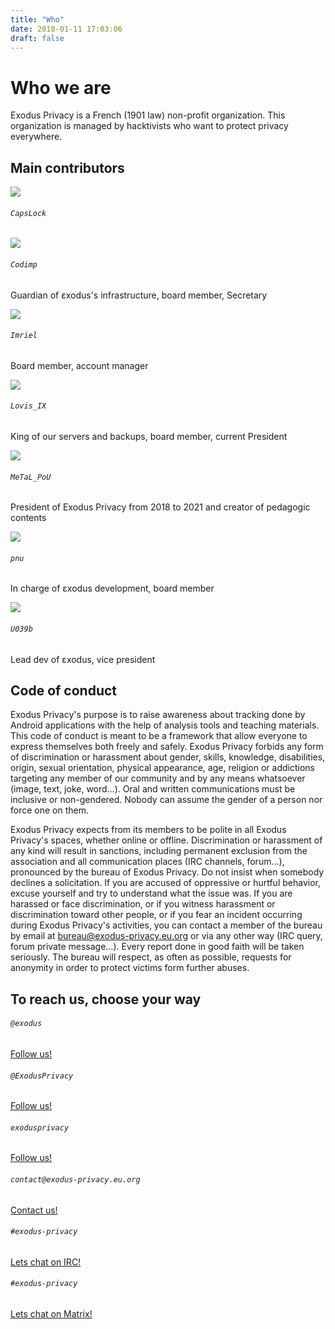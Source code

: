 ```yaml
---
title: "Who"
date: 2018-01-11 17:03:06
draft: false
---
```


# Who we are

Exodus Privacy is a French (1901 law) non-profit organization. This organization is managed by hacktivists who want to protect privacy everywhere.

## Main contributors

<div class="row justify-content-md-center">
    <div class="col-md-3 mt-3 text-center">
        <img class="w-25 rounded-circle" src="/media/avatar/capslock.jpg">
        <div class="card-body">
            <h6 class="card-title"><code>CapsLock</code></h6>
            <a rel="me" href="https://toot.aquilenet.fr/@CapsLock"><i class="fab fa-2x fa-mastodon"></i></a>
            <a href="https://twitter.com/TheRealCapsLock"><i class="fab fa-2x fa-twitter"></i></a>
            <a href="https://github.com/TheCapsLock"><i class="fab fa-github fa-2x"></i></a>
        </div>
    </div>
    <div class="col-md-3 mt-3 text-center">
        <img class="w-25 rounded-circle" src="/media/avatar/codimp.jpg">
        <div class="card-body">
            <h6 class="card-title"><code>Codimp</code></h6>
            <a rel="me" href="https://mastodon.social/@codeurimpulsif"><i class="fab fa-2x fa-mastodon"></i></a>
            <a href="https://twitter.com/codeurimpulsif"><i class="fab fa-2x fa-twitter"></i></a>
            <a href="https://github.com/codeurimpulsif"><i class="fab fa-github fa-2x"></i></a>
            <p class="small">Guardian of εxodus's infrastructure, board member, Secretary</p>
        </div>
    </div>
    <div class="col-md-3 mt-3 text-center">
        <img class="w-25 rounded-circle" src="/media/avatar/imriel.png">
        <div class="card-body">
            <h6 class="card-title"><code>Imriel</code></h6>
            <a rel="me" href="https://tech.lgbt/@imriel"><i class="fab fa-2x fa-mastodon"></i></a>
            <a href="https://github.com/imrhiel"><i class="fab fa-github fa-2x"></i></a>
            <p class="small">Board member, account manager</p>
        </div>
    </div>
    <div class="col-md-3 mt-3 text-center">
        <img class="w-25 rounded-circle" src="/media/avatar/lovis_ix.png">
        <div class="card-body">
            <h6 class="card-title"><code>Lovis_IX</code></h6>
            <a rel="me" href="https://social.zdx.fr/@lovisix"><i class="fab fa-2x fa-mastodon"></i></a>
            <a href="https://github.com/jfoucry"><i class="fab fa-github fa-2x"></i></a>
            <p class="small">King of our servers and backups, board member, current President</p>
        </div>
    </div>
    <div class="col-md-3 mt-3 text-center">
        <img class="w-25 rounded-circle" src="/media/avatar/metal_pou.jpg">
        <div class="card-body">
            <h6 class="card-title"><code>MeTaL_PoU</code></h6>
            <a rel="me" href="https://pouet.chapril.org/@JulieBrillet"><i class="fab fa-2x fa-mastodon"></i></a>
            <a href="https://twitter.com/metal_pou"><i class="fab fa-2x fa-twitter"></i></a>
            <p class="small">President of Exodus Privacy from 2018 to 2021 and creator of pedagogic contents</p>
        </div>
    </div>
    <div class="col-md-3 mt-3 text-center">
        <img class="w-25 rounded-circle" src="/media/avatar/pnu.jpg">
        <div class="card-body">
            <h6 class="card-title"><code>pnu</code></h6>
            <a rel="me" href="https://pouet.chapril.org/@pnu"><i class="fab fa-2x fa-mastodon"></i></a>
            <a href="https://twitter.com/simon_pnu"><i class="fab fa-2x fa-twitter"></i></a>
            <a href="https://github.com/pnu-s"><i class="fab fa-github fa-2x"></i></a>
            <p class="small">In charge of εxodus development, board member</p>
        </div>
    </div>
    <div class="col-md-3 mt-3 text-center">
        <img class="w-25 rounded-circle" src="/media/avatar/u039b.jpg">
        <div class="card-body">
            <h6 class="card-title"><code>U039b</code></h6>
            <a rel="me" href="https://mastodon.social/@U039b"><i class="fab fa-2x fa-mastodon"></i></a>
            <a href="https://twitter.com/U039b"><i class="fab fa-2x fa-twitter"></i></a>
            <a href="https://github.com/U039b"><i class="fab fa-github fa-2x"></i></a>
            <p class="small">Lead dev of εxodus, vice president</p>
        </div>
    </div>
</div>

## Code of conduct

Exodus Privacy's purpose is to raise awareness about tracking done by Android applications with the help of analysis tools and teaching materials. This code of conduct is meant to be a framework that allow everyone to express themselves both freely and safely.
Exodus Privacy forbids any form of discrimination or harassment about gender, skills, knowledge, disabilities, origin, sexual orientation, physical appearance, age, religion or addictions targeting any member of our community and by any means whatsoever (image, text, joke, word…). Oral and written communications must be inclusive or non-gendered. Nobody can assume the gender of a person nor force one on them.

Exodus Privacy expects from its members to be polite in all Exodus Privacy's spaces, whether online or offline. Discrimination or harassment of any kind will result in sanctions, including permanent exclusion from the association and all communication places (IRC channels, forum...), pronounced by the bureau of Exodus Privacy.
Do not insist when somebody declines a solicitation. If you are accused of oppressive or hurtful behavior, excuse yourself and try to understand what the issue was.
If you are harassed or face discrimination, or if you witness harassment or discrimination toward other people, or if you fear an incident occurring during Exodus Privacy's activities, you can contact a member of the bureau by email at <bureau@exodus-privacy.eu.org> or via any other way (IRC query, forum private message…).
Every report done in good faith will be taken seriously. The bureau will respect, as often as possible, requests for anonymity in order to protect victims form further abuses.

## To reach us, choose your way

<div class="row">
    <div class="col-md-4 text-center">
        <i class="fab fa-3x fa-mastodon mt-2 ml-auto mr-auto text-primary"></i>
        <div class="card-body">
            <h6 class="card-title"><code>@exodus</code></h6>
            <a href="https://framapiaf.org/@exodus" class="btn btn-sm btn-primary">Follow us!</a>
        </div>
    </div>
    <div class="col-md-4 text-center">
        <i class="fab fa-3x fa-twitter mt-2 ml-auto mr-auto text-primary"></i>
        <div class="card-body">
            <h6 class="card-title"><code>@ExodusPrivacy</code></h6>
            <a href="https://twitter.com/ExodusPrivacy" class="btn btn-sm btn-primary">Follow us!</a>
        </div>
    </div>
    <div class="col-md-4 text-center">
        <i class="fab fa-3x fa-facebook-square mt-2 ml-auto mr-auto text-primary"></i>
        <div class="card-body">
            <h6 class="card-title"><code>exodusprivacy</code></h6>
            <a href="https://facebook.com/exodusprivacy" class="btn btn-sm btn-primary">Follow us!</a>
        </div>
    </div>
</div>

<div class="row justify-content-md-center">
    <div class="col-md-4 text-center">
        <i class="fa fa-3x fa-envelope mt-2 ml-auto mr-auto text-primary"></i>
        <div class="card-body">
            <h6 class="card-title"><code>contact@exodus-privacy.eu.org</code></h6>
            <a href="mailto:contact@exodus-privacy.eu.org" class="btn btn-sm btn-primary">Contact us!</a>
        </div>
    </div>
    <div class="col-md-4 text-center">
        <i class="fa fa-3x fa-comments mt-2 ml-auto mr-auto text-primary"></i>
        <div class="card-body">
            <h6 class="card-title"><code>#exodus-privacy</code></h6>
            <a href="https://web.libera.chat/?nick=webguest?#exodus-privacy" class="btn btn-sm btn-primary">Lets chat on IRC!</a>
        </div>
    </div>
    <div class="col-md-4 text-center">
        <i class="fa fa-3x fa-comment mt-2 ml-auto mr-auto text-primary"></i>
        <div class="card-body">
            <h6 class="card-title"><code>#exodus-privacy</code></h6>
            <a href="https://matrix.to/#/#exodus-privacy:matrix.org" class="btn btn-sm btn-primary">Lets chat on Matrix!</a>
        </div>
    </div>
</div>

